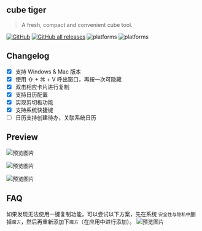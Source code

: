 ## cube tiger

> A fresh, compact and convenient cube tool.

[![GitHub](https://img.shields.io/github/license/daejong123/cube-tiger?style=flat-square)](https://github.com/daejong123/cube-tiger/blob/master/LICENSE)
[![GitHub all releases](https://img.shields.io/github/downloads/daejong123/cube-tiger/total?style=flat-square)](https://github.com/daejong123/cube-tiger/releases)
![platforms](https://img.shields.io/badge/platforms-macOS-blue)
![platforms](https://img.shields.io/badge/platforms-windows-blue)

## Changelog

- [x] 支持 Windows & Mac 版本
- [x] 使用 ⇧ + ⌘ + V 呼出窗口，再按一次可隐藏
- [x] 双击相应卡片进行复制
- [x] 支持日历配置
- [x] 实现剪切板功能
- [x] 支持系统快捷键
- [ ] 日历支持创建待办，关联系统日历

## Preview

![预览图片](https://github.com/daejong123/cube-tiger/raw/master/images/1642905430383.png)

![预览图片](https://github.com/daejong123/cube-tiger/raw/master/images/1642905594962.png)

![预览图片](https://github.com/daejong123/cube-tiger/raw/master/images/1642905472942.png)

## FAQ

如果发现无法使用一键复制功能，可以尝试以下方案，先在系统 `安全性与隐私中`删掉`魔方`，然后再重新添加下`魔方`（在应用中进行添加）。
![预览图片](https://github.com/daejong123/cube-tiger/raw/master/images/20220505-112252.png)
